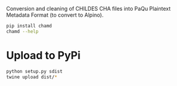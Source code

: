 Conversion and cleaning of CHILDES CHA files into PaQu Plaintext Metadata Format (to convert to Alpino).

```bash
pip install chamd
chamd --help
```

# Upload to PyPi

```bash
python setup.py sdist
twine upload dist/*
```
